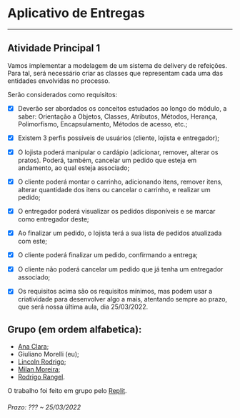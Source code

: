 # Aplicativo de Entregas  
  
---  
  
## Atividade Principal 1  
Vamos implementar a modelagem de um sistema de delivery de refeições. Para tal, será necessário criar as classes que representam cada uma das entidades envolvidas no processo.

Serão considerados como requisitos:
- [x] Deverão ser abordados os conceitos estudados ao longo do módulo, a saber: Orientação a Objetos, Classes, Atributos, Métodos, Herança, Polimorfismo, Encapsulamento, Métodos de acesso, etc.;  

- [x] Existem 3 perfis possíveis de usuários (cliente, lojista e entregador);  

- [x] O lojista poderá manipular o cardápio (adicionar, remover, alterar os pratos). Poderá, também, cancelar um pedido que esteja em andamento, ao qual esteja associado;  

- [x] O cliente poderá montar o carrinho, adicionando itens, remover itens, alterar quantidade dos itens ou cancelar o carrinho, e realizar um pedido;  

- [x] O entregador poderá visualizar os pedidos disponíveis e se marcar como entregador deste;  

- [x] Ao finalizar um pedido, o lojista terá a sua lista de pedidos atualizada com este;  

- [x] O cliente poderá finalizar um pedido, confirmando a entrega;  

- [x] O cliente não poderá cancelar um pedido que já tenha um entregador associado;  

- [x] Os requisitos acima são os requisitos mínimos, mas podem usar a criatividade para desenvolver algo a mais, atentando sempre ao prazo, que será nossa última aula, dia 25/03/2022.  
  
## Grupo (em ordem alfabetica):  
- [Ana Clara](https://github.com/acbarbeta);  
- Giuliano Morelli (eu);  
- [Lincoln Rodrigo](https://github.com/LinkolnR);  
- [Milan Moreira](https://github.com/Milan-Cruz);  
- [Rodrigo Rangel](https://github.com/rodrigo-rngl).  
  
O trabalho foi feito em grupo pelo [Replit](https://replit.com/@RodrigoRangel1/indexjs).  

###### Prazo: ??? ~ 25/03/2022  

